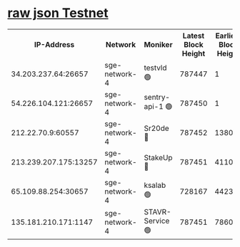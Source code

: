 
[raw json Testnet](https://rpc-check.sget.stavr.tech/sget/rpc-sget-result.json)
=


<table><tr><th>IP-Address</th><th>Network</th><th>Moniker</th><th>Latest Block Height</th><th>Earliest Block Height</th><th>Catching Up</th><th>Tx Index</th><th>Voting Power</th><th>Scan Time</th></tr><tr><td>34.203.237.64:26657</td><td>sge-network-4</td><td>testvld 🟢</td><td>787447</td><td>1</td><td>False</td><td>on</td><td>0</td><td>2023-12-24T10:21:17.557109513UTC</td></tr><tr><td>54.226.104.121:26657</td><td>sge-network-4</td><td>sentry-api-1 🟢</td><td>787450</td><td>1</td><td>False</td><td>on</td><td>0</td><td>2023-12-24T10:21:32.446280895UTC</td></tr><tr><td>212.22.70.9:60557</td><td>sge-network-4</td><td>Sr20de 🔴</td><td>787452</td><td>138001</td><td>False</td><td>on</td><td>99</td><td>2023-12-24T10:21:48.073223400UTC</td></tr><tr><td>213.239.207.175:13257</td><td>sge-network-4</td><td>StakeUp 🔴</td><td>787451</td><td>411001</td><td>False</td><td>off</td><td>100</td><td>2023-12-24T10:21:40.882972386UTC</td></tr><tr><td>65.109.88.254:30657</td><td>sge-network-4</td><td>ksalab 🟢</td><td>728167</td><td>442343</td><td>False</td><td>off</td><td>0</td><td>2023-12-24T10:21:45.636413148UTC</td></tr><tr><td>135.181.210.171:1147</td><td>sge-network-4</td><td>STAVR-Service 🟢</td><td>787451</td><td>786001</td><td>False</td><td>on</td><td>0</td><td>2023-12-24T10:21:41.223547098UTC</td></tr></table>
